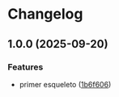 # Changelog

## 1.0.0 (2025-09-20)


### Features

* primer esqueleto ([1b6f606](https://github.com/fmonfasani/pipaas/commit/1b6f6064e3c552286621655fd1d36c14cd6fbd5d))
